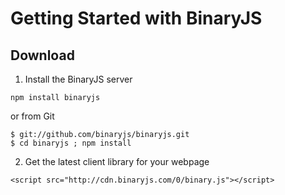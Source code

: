# Getting Started with BinaryJS

## Download

1. Install the BinaryJS server

```
npm install binaryjs
```
or from Git
```
$ git://github.com/binaryjs/binaryjs.git
$ cd binaryjs ; npm install
```

2. Get the latest client library for your webpage
```
<script src="http://cdn.binaryjs.com/0/binary.js"></script>
```
